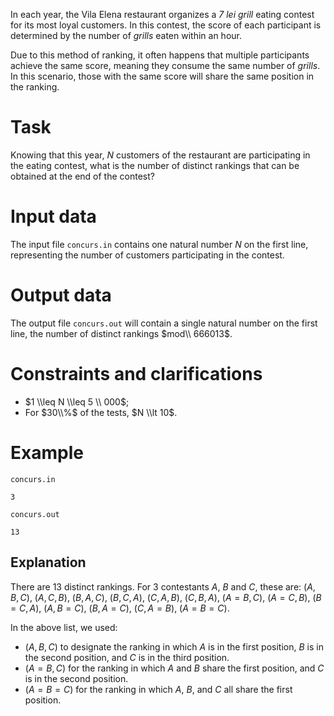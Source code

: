 In each year, the Vila Elena restaurant organizes a _7 lei grill_ eating contest for its most loyal customers. In this contest, the score of each participant is determined by the number of _grills_ eaten within an hour.

Due to this method of ranking, it often happens that multiple participants achieve the same score, meaning they consume the same number of _grills_. In this scenario, those with the same score will share the same position in the ranking.

# Task

Knowing that this year, $N$ customers of the restaurant are participating in the eating contest, what is the number of distinct rankings that can be obtained at the end of the contest?

# Input data

The input file `concurs.in` contains one natural number $N$ on the first line, representing the number of customers participating in the contest.

# Output data

The output file `concurs.out` will contain a single natural number on the first line, the number of distinct rankings $mod\\  666013$.

# Constraints and clarifications

* $1 \\leq N \\leq 5 \\ 000$;
* For $30\\%$ of the tests, $N \\lt 10$.

# Example

`concurs.in`
```
3
```

`concurs.out`
```
13
```

## Explanation

There are $13$ distinct rankings. For $3$ contestants $A$, $B$ and $C$, these are:
$(A, B, C)$, $(A, C, B)$, $(B, A, C)$, $(B, C, A)$, $(C, A, B)$, $(C, B, A)$, $(A=B, C)$, $(A=C, B)$, $(B=C, A)$, $(A, B=C)$, $(B, A=C)$, $(C, A=B)$, $(A=B=C)$.

In the above list, we used:
* $(A, B, C)$ to designate the ranking in which $A$ is in the first position, $B$ is in the second position, and $C$ is in the third position.
* $(A=B, C)$ for the ranking in which $A$ and $B$ share the first position, and $C$ is in the second position.
* $(A=B=C)$ for the ranking in which $A$, $B$, and $C$ all share the first position.